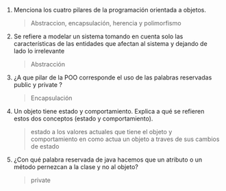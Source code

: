 1. Menciona los cuatro pilares de la programación orientada a objetos.
    > Abstraccion, encapsulación, herencia y polimorfismo

1. Se refiere a modelar un sistema tomando en cuenta solo las características de las entidades que afectan al sistema y dejando de lado lo irrelevante
    > Abstracción

1. ¿A que pilar de la POO corresponde el uso de las palabras reservadas public y private ?
    > Encapsulación

1. Un objeto tiene estado y comportamiento. Explica a qué se refieren estos dos conceptos (estado y comportamiento).
    > estado a los valores actuales que tiene el objeto y comportamiento en como actua un objeto a traves de sus cambios de estado

1. ¿Con qué palabra reservada de java hacemos que un atributo o un método pernezcan a la clase y no al objeto?
    > private

